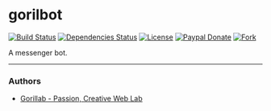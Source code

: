 # gorilbot

[![Build Status](https://travis-ci.org/gorillab/gorilbot.svg?branch=master)](https://travis-ci.org/gorillab/gorilbot)
[![Dependencies Status](https://david-dm.org/gorillab/gorilbot.svg)](https://github.com/gorillab/gorilbot)
[![License](https://img.shields.io/badge/license-MIT-brightgreen.svg)](https://github.com/gorillab/gorilbot/raw/master/LICENSE)
[![Paypal Donate](https://img.shields.io/badge/paypal-donate-blue.svg)](https://www.paypal.me/phatpham9)
[![Fork](https://img.shields.io/github/forks/gorillab/gorilbot.svg?style=social&label=Fork&maxAge=2592000)](https://github.com/gorillab/gorilbot#fork-destination-box)

A messenger bot.

** **
### Authors

* [Gorillab - Passion, Creative Web Lab](https://gorillab.co)
